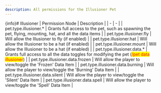 ```yaml
---
description: All permissions for the Illusioner Pet
---
```


{info}# Illusioner
| Permission Node | Description |
| - | - |
| pet.type.illusioner.* | Grants full access to the pet, such as spawning the pet, flying, mounting, hat, and all the data items |
| pet.type.illusioner.fly | Will allow the Illusioner to fly (if enabled) |
| pet.type.illusioner.hat | Will allow the Illusioner to be a hat (if enabled) |
| pet.type.illusioner.mount | Will allow the Illusioner to be a hat (if enabled) |
| pet.type.illusioner.data.* | Grants full access to all the data toggles for modifying the pet (<mark style="color:red;">/pet data illusioner</mark>) |
| pet.type.illusioner.data.frozen | Will allow the player to view/toggle the 'Frozen' Data Item |
| pet.type.illusioner.data.burning | Will allow the player to view/toggle the 'Burning' Data Item |
| pet.type.illusioner.data.silent | Will allow the player to view/toggle the 'Silent' Data Item |
| pet.type.illusioner.data.spell | Will allow the player to view/toggle the 'Spell' Data Item |

